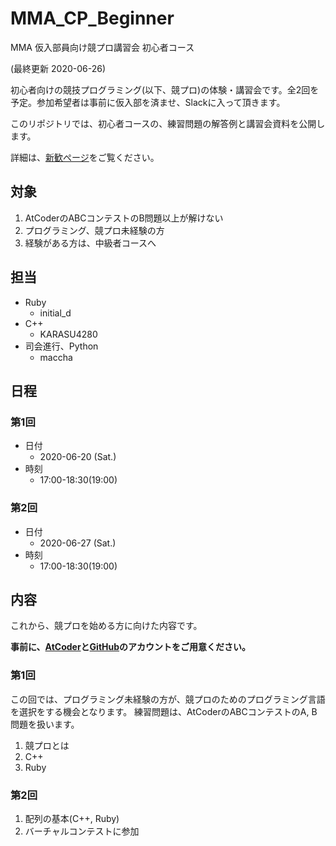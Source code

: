 # MMA_CP_Beginner
MMA 仮入部員向け競プロ講習会 初心者コース

(最終更新 2020-06-26)

初心者向けの競技プログラミング(以下、競プロ)の体験・講習会です。全2回を予定。参加希望者は事前に仮入部を済ませ、Slackに入って頂きます。

このリポジトリでは、初心者コースの、練習問題の解答例と講習会資料を公開します。

詳細は、[新歓ぺージ](https://wiki.mma.club.uec.ac.jp/Shinkan2020)をご覧ください。

## 対象
  1. AtCoderのABCコンテストのB問題以上が解けない
  2. プログラミング、競プロ未経験の方
  3. 経験がある方は、中級者コースへ

## 担当
  * Ruby
    - initial_d
  * C++
    - KARASU4280
  * 司会進行、Python
    - maccha

## 日程
### 第1回
  * 日付
    - 2020-06-20 (Sat.)
  * 時刻
    - 17:00-18:30(19:00)

### 第2回
* 日付
  - 2020-06-27 (Sat.)
* 時刻
  - 17:00-18:30(19:00)

## 内容
これから、競プロを始める方に向けた内容です。

**事前に、[AtCoder](https://atcoder.jp/)と[GitHub](https://github.com/)のアカウントをご用意ください。**

### 第1回
この回では、プログラミング未経験の方が、競プロのためのプログラミング言語を選択をする機会となります。
練習問題は、AtCoderのABCコンテストのA, B問題を扱います。

  1. 競プロとは
  2. C++
  3. Ruby

### 第2回
  1. 配列の基本(C++, Ruby)
  2. バーチャルコンテストに参加
